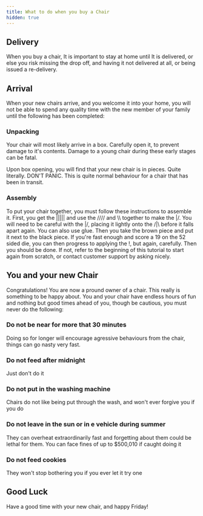 ```yaml
---
title: What to do when you buy a Chair
hidden: true
---
```


## Delivery

When you buy a chair, It is important to stay at home until It is delivered, or else you risk missing the drop off, and having it not delivered at all, or being issued a re-delivery.

## Arrival

When your new chairs arrive, and you welcome it into your home, you will not be able to spend any quality time with the new member of your family until the following has been completed:

### Unpacking

Your chair will most likely arrive in a box. Carefully open it, to prevent damage to it's contents. Damage to a young chair during these early stages can be fatal.

Upon box opening, you will find that your new chair is in pieces. Quite literally. DON'T PANIC. This is quite normal behaviour for a chair that has been in transit.

### Assembly

To put your chair together, you must follow these instructions to assemble it. First, you get the ||||| and use the //// and \\\\ together to make the \|/. You will need to be careful with the \|/, placing it lightly onto the /|\ before it falls apart again. You can also use glue. Then you take the brown piece and put it next to the black piece. If you're fast enough and score a 19 on the 52 sided die, you can then progress to applying the !, but again, carefully. Then you should be done. If not, refer to the beginning of this tutorial to start again from scratch, or contact customer support by asking nicely.

## You and your new Chair

Congratulations! You are now a pround owner of a chair. This really is something to be happy about. You and your chair have endless hours of fun and nothing but good times ahead of you, though be cautious, you must never do the following:

### Do not be near for more that 30 minutes

Doing so for longer will encourage agressive behaviours from the chair, things can go nasty very fast.

### Do not feed after midnight

Just don't do it

### Do not put in the washing machine

Chairs do not like being put through the wash, and won't ever forgive you if you do

### Do not leave in the sun or in e vehicle during summer

They can overheat extraordinarily fast and forgetting about them could be lethal for them. You can face fines of up to $500,010 if caught doing it

### Do not feed cookies

They won't stop bothering you if you ever let it try one

## Good Luck

Have a good time with your new chair, and happy Friday!
